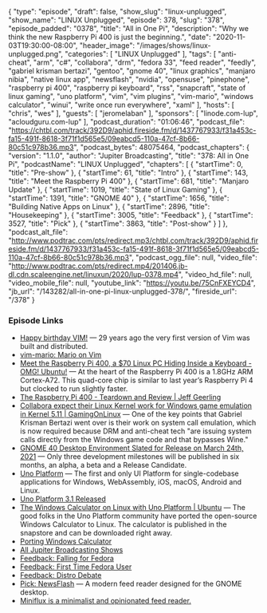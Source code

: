 {
  "type": "episode",
  "draft": false,
  "show_slug": "linux-unplugged",
  "show_name": "LINUX Unplugged",
  "episode": 378,
  "slug": "378",
  "episode_padded": "0378",
  "title": "All in One Pi",
  "description": "Why we think the new Raspberry Pi 400 is just the beginning.",
  "date": "2020-11-03T19:30:00-08:00",
  "header_image": "/images/shows/linux-unplugged.png",
  "categories": [
    "LINUX Unplugged"
  ],
  "tags": [
    "anti-cheat",
    "arm",
    "c#",
    "collabora",
    "drm",
    "fedora 33",
    "feed reader",
    "feedly",
    "gabriel krisman bertazi",
    "gentoo",
    "gnome 40",
    "linux graphics",
    "manjaro nibia",
    "native linux app",
    "newsflash",
    "nvidia",
    "opensuse",
    "pinephone",
    "raspberry pi 400",
    "raspberry pi keyboard",
    "rss",
    "snapcraft",
    "state of linux gaming",
    "uno platform",
    "vim",
    "vim plugins",
    "vim-mario",
    "windows calculator",
    "winui",
    "write once run everywhere",
    "xaml"
  ],
  "hosts": [
    "chris",
    "wes"
  ],
  "guests": [
    "jeromelaban"
  ],
  "sponsors": [
    "linode.com-lup",
    "acloudguru.com-lup"
  ],
  "podcast_duration": "01:06:46",
  "podcast_file": "https://chtbl.com/track/392D9/aphid.fireside.fm/d/1437767933/f31a453c-fa15-491f-8618-3f71f1d565e5/09eabcd5-110a-47cf-8b66-80c51c978b36.mp3",
  "podcast_bytes": 48075464,
  "podcast_chapters": {
    "version": "1.1.0",
    "author": "Jupiter Broadcasting",
    "title": "378: All in One Pi",
    "podcastName": "LINUX Unplugged",
    "chapters": [
      {
        "startTime": 0,
        "title": "Pre-show"
      },
      {
        "startTime": 61,
        "title": "Intro"
      },
      {
        "startTime": 143,
        "title": "Meet the Raspberry Pi 400"
      },
      {
        "startTime": 681,
        "title": "Manjaro Update"
      },
      {
        "startTime": 1019,
        "title": "State of Linux Gaming"
      },
      {
        "startTime": 1391,
        "title": "GNOME 40"
      },
      {
        "startTime": 1656,
        "title": "Building Native Apps on Linux"
      },
      {
        "startTime": 2896,
        "title": "Housekeeping"
      },
      {
        "startTime": 3005,
        "title": "Feedback"
      },
      {
        "startTime": 3527,
        "title": "Pick"
      },
      {
        "startTime": 3863,
        "title": "Post-show"
      }
    ]
  },
  "podcast_alt_file": "http://www.podtrac.com/pts/redirect.mp3/chtbl.com/track/392D9/aphid.fireside.fm/d/1437767933/f31a453c-fa15-491f-8618-3f71f1d565e5/09eabcd5-110a-47cf-8b66-80c51c978b36.mp3",
  "podcast_ogg_file": null,
  "video_file": "http://www.podtrac.com/pts/redirect.mp4/201406.jb-dl.cdn.scaleengine.net/linuxun/2020/lup-0378.mp4",
  "video_hd_file": null,
  "video_mobile_file": null,
  "youtube_link": "https://youtu.be/75CnFXEYCD4",
  "jb_url": "/143282/all-in-one-pi-linux-unplugged-378/",
  "fireside_url": "/378"
}


### Episode Links

  * [Happy birthday VIM!](https://groups.google.com/g/vim_dev/c/u9CpigzkJb4?pli=1 "Happy birthday VIM!") — 29 years ago the very first version of Vim was built and distributed.
  * [vim-mario: Mario on Vim](https://github.com/rbtnn/vim-mario "vim-mario: Mario on Vim")
  * [Meet the Raspberry Pi 400, a $70 Linux PC Hiding Inside a Keyboard - OMG! Ubuntu!](https://www.omgubuntu.co.uk/2020/11/raspberry-pi-400-specs-buy "Meet the Raspberry Pi 400, a $70 Linux PC Hiding Inside a Keyboard - OMG! Ubuntu!") — At the heart of the Raspberry Pi 400 is a 1.8GHz ARM Cortex-A72. This quad-core chip is similar to last year’s Raspberry Pi 4 but clocked to run slightly faster.
  * [The Raspberry Pi 400 - Teardown and Review | Jeff Geerling](https://www.jeffgeerling.com/blog/2020/raspberry-pi-400-teardown-and-review "The Raspberry Pi 400 - Teardown and Review | Jeff Geerling")
  * [Collabora expect their Linux Kernel work for Windows game emulation in Kernel 5.11 | GamingOnLinux](https://www.gamingonlinux.com/2020/10/collabora-expect-their-linux-kernel-work-for-windows-game-emulation-in-kernel-5-11 "Collabora expect their Linux Kernel work for Windows game emulation in Kernel 5.11 | GamingOnLinux") — One of the key points that Gabriel Krisman Bertazi went over is their work on system call emulation, which is now required because DRM and anti-cheat tech "are issuing system calls directly from the Windows game code and that bypasses Wine."
  * [GNOME 40 Desktop Environment Slated for Release on March 24th, 2021](https://9to5linux.com/gnome-40-desktop-environment-slated-for-release-on-march-24th-2021 "GNOME 40 Desktop Environment Slated for Release on March 24th, 2021") — Only three development milestones will be published in six months, an alpha, a beta and a Release Candidate.
  * [Uno Platform](https://platform.uno/ "Uno Platform") — The first and only UI Platform for single-codebase applications for Windows, WebAssembly, iOS, macOS, Android and Linux.
  * [Uno Platform 3.1 Released](https://www.infoq.com/news/2020/10/uno-plaftorm-3-1-released/ "Uno Platform 3.1 Released")
  * [The Windows Calculator on Linux with Uno Platform | Ubuntu](https://ubuntu.com/blog/the-windows-calculator-on-linux-with-uno-platform "The Windows Calculator on Linux with Uno Platform | Ubuntu") — The good folks in the Uno Platform community have ported the open-source Windows Calculator to Linux. The calculator is published in the snapstore and can be downloaded right away.
  * [Porting Windows Calculator](https://github.com/unoplatform/uno/blob/master/doc/blog/201906-porting-windows-calculator.md "Porting Windows Calculator")
  * [All Jupiter Broadcasting Shows](https://feed.jupiter.zone/allshows "All Jupiter Broadcasting Shows")
  * [Feedback: Falling for Fedora](https://slexy.org/view/s20w9VbEWG "Feedback: Falling for Fedora")
  * [Feedback: First Time Fedora User](https://slexy.org/view/s20nopx5GQ "Feedback: First Time Fedora User")
  * [Feedback: Distro Debate](https://slexy.org/view/s2RlHHh1wb "Feedback: Distro Debate")
  * [Pick: NewsFlash](https://flathub.org/apps/details/com.gitlab.newsflash "Pick: NewsFlash") — A modern feed reader designed for the GNOME desktop.
  * [Miniflux is a minimalist and opinionated feed reader.](https://miniflux.app/index.html "Miniflux is a minimalist and opinionated feed reader.")


